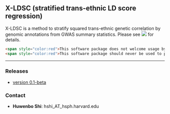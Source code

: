 ## X-LDSC (stratified trans-ethnic LD score regression)

X-LDSC is a method to stratify squared trans-ethnic genetic correlation
by genomic annotations from GWAS summary statistics. Please see
[![](https://img.shields.io/badge/docs-latest-blue.svg)](https://huwenboshi.github.io/x-ldsc)
for details.


```html
<span style="color:red">This software package does not welcome usage by racists!!</span>
<span style="color:red">This software package should never be used to promote racial discrimination!!</span>
```

---

### Releases

* [version 0.1-beta](https://github.com/huwenboshi/x-ldsc/archive/v0.1-beta.zip)

### Contact

* **Huwenbo Shi**: hshi_AT_hsph.harvard.edu
